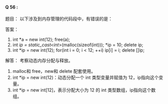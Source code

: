




#### Q 56 :

题目：
以下涉及到内存管理的代码段中，有错误的是：

答案：
1. int *a = new int(12);
   free(a);
2. int *ip = static_cast<int*>(malloc(sizeof(int)));
   *ip = 10;
   delete ip;
3. int *ip = new int(12);
   for(int i = 0; i < 12; ++i)
       ip[i] = i;
   delete []ip;

解答：
考察动态内存分配与释放。
1. malloc和 free，new和 delete 配套使用。
2. int *ip = new int(12)：动态分配一个 int 类型变量并赋值为 12，ip指向这个变量。
3. int *ip = new int[12]，表示分配大小为 12 的 int 类型数组，ip指向这个数组。
